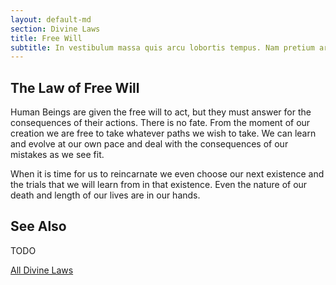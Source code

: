 ```yaml
---
layout: default-md
section: Divine Laws
title: Free Will
subtitle: In vestibulum massa quis arcu lobortis tempus. Nam pretium arcu in odio vulputate luctus.
---
```


## The Law of Free Will
Human Beings are given the free will to act, but they must answer for the consequences of their actions. There is no fate. From the moment of our creation we are free to take whatever paths we wish to take. We can learn and evolve at our own pace and deal with the consequences of our mistakes as we see fit.

When it is time for us to reincarnate we even choose our next existence and the trials that we will learn from in that existence. Even the nature of our death and length of our lives are in our hands. 

## See Also
TODO


<a href="/divine-laws" class="button special">All Divine Laws</a>

